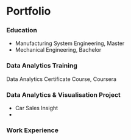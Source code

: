 # Portfolio

### Education
- Manufacturing System Engineering, Master
- Mechanical Engineering, Bachelor

### Data Analytics Training
Data Analytics Certificate Course, Coursera

### Data Analytics & Visualisation Project
- Car Sales Insight
- 
### Work Experience
